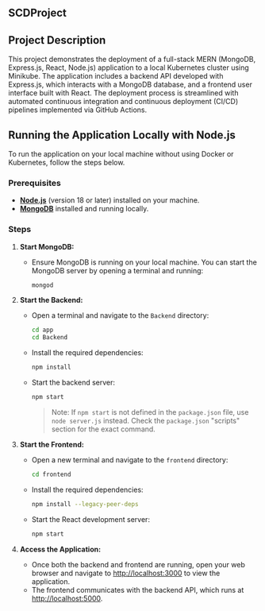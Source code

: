## SCDProject

## Project Description

This project demonstrates the deployment of a full-stack MERN (MongoDB, Express.js, React, Node.js) application to a local Kubernetes cluster using Minikube. The application includes a backend API developed with Express.js, which interacts with a MongoDB database, and a frontend user interface built with React. The deployment process is streamlined with automated continuous integration and continuous deployment (CI/CD) pipelines implemented via GitHub Actions.

## Running the Application Locally with Node.js

To run the application on your local machine without using Docker or Kubernetes, follow the steps below.

### Prerequisites

- [**Node.js**](https://nodejs.org/) (version 18 or later) installed on your machine.
- [**MongoDB**](https://www.mongodb.com/) installed and running locally.

### Steps

1. **Start MongoDB:**
    - Ensure MongoDB is running on your local machine. You can start the MongoDB server by opening a terminal and running:
        ```bash
        mongod
        ```

2. **Start the Backend:**
    - Open a terminal and navigate to the `Backend` directory:
        ```bash
        cd app
        cd Backend
        ```
    - Install the required dependencies:
        ```bash
        npm install
        ```
    - Start the backend server:
        ```bash
        npm start
        ```
        > Note: If `npm start` is not defined in the `package.json` file, use `node server.js` instead. Check the `package.json` "scripts" section for the exact command.

3. **Start the Frontend:**
    - Open a new terminal and navigate to the `frontend` directory:
        ```bash
        cd frontend
        ```
    - Install the required dependencies:
        ```bash
        npm install --legacy-peer-deps
        ```
    - Start the React development server:
        ```bash
        npm start
        ```

4. **Access the Application:**
    - Once both the backend and frontend are running, open your web browser and navigate to [http://localhost:3000](http://localhost:3000) to view the application.
    - The frontend communicates with the backend API, which runs at [http://localhost:5000](http://localhost:5000).
